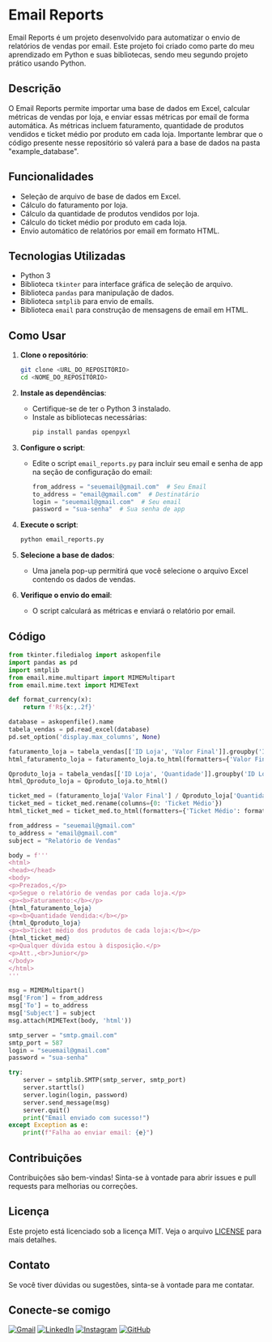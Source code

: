 # Email Reports

Email Reports é um projeto desenvolvido para automatizar o envio de relatórios de vendas por email. Este projeto foi criado como parte do meu aprendizado em Python e suas bibliotecas, sendo meu segundo projeto prático usando Python.

## Descrição

O Email Reports permite importar uma base de dados em Excel, calcular métricas de vendas por loja, e enviar essas métricas por email de forma automática. As métricas incluem faturamento, quantidade de produtos vendidos e ticket médio por produto em cada loja. Importante lembrar que o código presente nesse repositório só valerá para a base de dados na pasta "example_database".

## Funcionalidades

- Seleção de arquivo de base de dados em Excel.
- Cálculo do faturamento por loja.
- Cálculo da quantidade de produtos vendidos por loja.
- Cálculo do ticket médio por produto em cada loja.
- Envio automático de relatórios por email em formato HTML.

## Tecnologias Utilizadas

- Python 3
- Biblioteca `tkinter` para interface gráfica de seleção de arquivo.
- Biblioteca `pandas` para manipulação de dados.
- Biblioteca `smtplib` para envio de emails.
- Biblioteca `email` para construção de mensagens de email em HTML.

## Como Usar

1. **Clone o repositório**:
   ```sh
   git clone <URL_DO_REPOSITÓRIO>
   cd <NOME_DO_REPOSITÓRIO>
   ```

2. **Instale as dependências**:
   - Certifique-se de ter o Python 3 instalado.
   - Instale as bibliotecas necessárias:
     ```sh
     pip install pandas openpyxl
     ```

3. **Configure o script**:
   - Edite o script `email_reports.py` para incluir seu email e senha de app na seção de configuração do email:
     ```python
     from_address = "seuemail@gmail.com"  # Seu Email
     to_address = "email@gmail.com"  # Destinatário
     login = "seuemail@gmail.com"  # Seu email
     password = "sua-senha"  # Sua senha de app
     ```

4. **Execute o script**:
   ```sh
   python email_reports.py
   ```

5. **Selecione a base de dados**:
   - Uma janela pop-up permitirá que você selecione o arquivo Excel contendo os dados de vendas.

6. **Verifique o envio do email**:
   - O script calculará as métricas e enviará o relatório por email.

## Código

```python
from tkinter.filedialog import askopenfile
import pandas as pd
import smtplib
from email.mime.multipart import MIMEMultipart
from email.mime.text import MIMEText

def format_currency(x):
    return f'R${x:,.2f}'

database = askopenfile().name
tabela_vendas = pd.read_excel(database)
pd.set_option('display.max_columns', None)

faturamento_loja = tabela_vendas[['ID Loja', 'Valor Final']].groupby('ID Loja').sum()
html_faturamento_loja = faturamento_loja.to_html(formatters={'Valor Final': format_currency})

Qproduto_loja = tabela_vendas[['ID Loja', 'Quantidade']].groupby('ID Loja').sum()
html_Qproduto_loja = Qproduto_loja.to_html()

ticket_med = (faturamento_loja['Valor Final'] / Qproduto_loja['Quantidade']).to_frame()
ticket_med = ticket_med.rename(columns={0: 'Ticket Médio'})
html_ticket_med = ticket_med.to_html(formatters={'Ticket Médio': format_currency})

from_address = "seuemail@gmail.com"
to_address = "email@gmail.com"
subject = "Relatório de Vendas"

body = f'''
<html>
<head></head>
<body>
<p>Prezados,</p>
<p>Segue o relatório de vendas por cada loja.</p>
<p><b>Faturamento:</b></p>
{html_faturamento_loja}
<p><b>Quantidade Vendida:</b></p>
{html_Qproduto_loja}
<p><b>Ticket médio dos produtos de cada loja:</b></p>
{html_ticket_med}
<p>Qualquer dúvida estou à disposição.</p>
<p>Att.,<br>Junior</p>
</body>
</html>
'''

msg = MIMEMultipart()
msg['From'] = from_address
msg['To'] = to_address
msg['Subject'] = subject
msg.attach(MIMEText(body, 'html'))

smtp_server = "smtp.gmail.com"
smtp_port = 587
login = "seuemail@gmail.com"
password = "sua-senha"

try:
    server = smtplib.SMTP(smtp_server, smtp_port)
    server.starttls()
    server.login(login, password)
    server.send_message(msg)
    server.quit()
    print("Email enviado com sucesso!")
except Exception as e:
    print(f"Falha ao enviar email: {e}")
```

## Contribuições

Contribuições são bem-vindas! Sinta-se à vontade para abrir issues e pull requests para melhorias ou correções.

## Licença

Este projeto está licenciado sob a licença MIT. Veja o arquivo [LICENSE](LICENSE) para mais detalhes.

## Contato

Se você tiver dúvidas ou sugestões, sinta-se à vontade para me contatar.

## Conecte-se comigo

[![Gmail](https://img.shields.io/badge/Gmail-333333?style=for-the-badge&logo=gmail&logoColor=red)](mailto:juniorbmelo12@gmail.com)
[![LinkedIn](https://img.shields.io/badge/LinkedIn-0077B5?style=for-the-badge&logo=linkedin&logoColor=white)](https://www.linkedin.com/in/alexsandro-junior-576719297/)
[![Instagram](https://img.shields.io/badge/-Instagram-%23E4405F?style=for-the-badge&logo=instagram&logoColor=white)](https://www.instagram.com/juniorbm.wn/)
[![GitHub](https://img.shields.io/badge/GitHub-100000?style=for-the-badge&logo=github&logoColor=white)](https://github.com/junioom)
